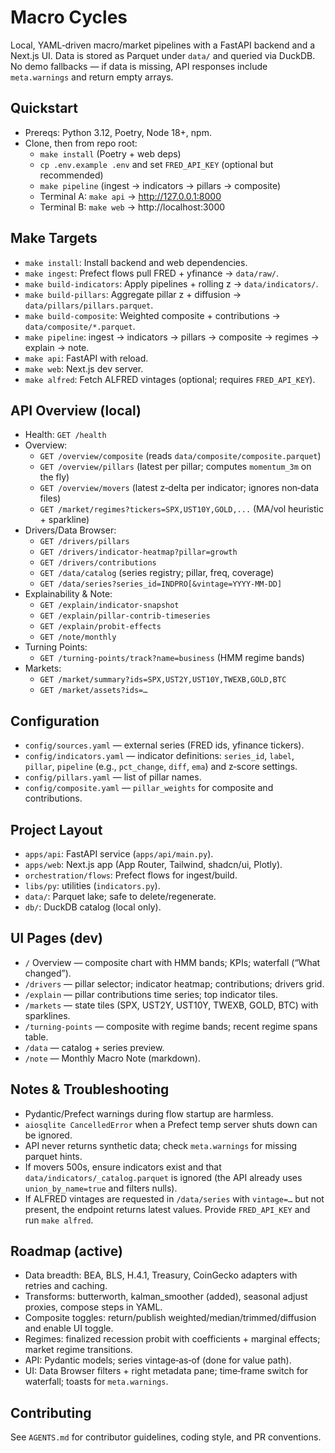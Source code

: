 # Macro Cycles

Local, YAML‑driven macro/market pipelines with a FastAPI backend and a Next.js UI. Data is stored as Parquet under `data/` and queried via DuckDB. No demo fallbacks — if data is missing, API responses include `meta.warnings` and return empty arrays.

## Quickstart
- Prereqs: Python 3.12, Poetry, Node 18+, npm.
- Clone, then from repo root:
  - `make install` (Poetry + web deps)
  - `cp .env.example .env` and set `FRED_API_KEY` (optional but recommended)
  - `make pipeline` (ingest → indicators → pillars → composite)
  - Terminal A: `make api` → http://127.0.0.1:8000
  - Terminal B: `make web` → http://localhost:3000

## Make Targets
- `make install`: Install backend and web dependencies.
- `make ingest`: Prefect flows pull FRED + yfinance → `data/raw/`.
- `make build-indicators`: Apply pipelines + rolling z → `data/indicators/`.
- `make build-pillars`: Aggregate pillar z + diffusion → `data/pillars/pillars.parquet`.
- `make build-composite`: Weighted composite + contributions → `data/composite/*.parquet`.
- `make pipeline`: ingest → indicators → pillars → composite → regimes → explain → note.
- `make api`: FastAPI with reload.
- `make web`: Next.js dev server.
- `make alfred`: Fetch ALFRED vintages (optional; requires `FRED_API_KEY`).

## API Overview (local)
- Health: `GET /health`
- Overview:
  - `GET /overview/composite` (reads `data/composite/composite.parquet`)
  - `GET /overview/pillars` (latest per pillar; computes `momentum_3m` on the fly)
  - `GET /overview/movers` (latest z‑delta per indicator; ignores non‑data files)
  - `GET /market/regimes?tickers=SPX,UST10Y,GOLD,...` (MA/vol heuristic + sparkline)
- Drivers/Data Browser:
  - `GET /drivers/pillars`
  - `GET /drivers/indicator-heatmap?pillar=growth`
  - `GET /drivers/contributions`
  - `GET /data/catalog` (series registry; pillar, freq, coverage)
  - `GET /data/series?series_id=INDPRO[&vintage=YYYY-MM-DD]`
- Explainability & Note:
  - `GET /explain/indicator-snapshot`
  - `GET /explain/pillar-contrib-timeseries`
  - `GET /explain/probit-effects`
  - `GET /note/monthly`
- Turning Points:
  - `GET /turning-points/track?name=business` (HMM regime bands)
- Markets:
  - `GET /market/summary?ids=SPX,UST2Y,UST10Y,TWEXB,GOLD,BTC`
  - `GET /market/assets?ids=…`

## Configuration
- `config/sources.yaml` — external series (FRED ids, yfinance tickers).
- `config/indicators.yaml` — indicator definitions: `series_id`, `label`, `pillar`, `pipeline` (e.g., `pct_change`, `diff`, `ema`) and z‑score settings.
- `config/pillars.yaml` — list of pillar names.
- `config/composite.yaml` — `pillar_weights` for composite and contributions.

## Project Layout
- `apps/api`: FastAPI service (`apps/api/main.py`).
- `apps/web`: Next.js app (App Router, Tailwind, shadcn/ui, Plotly).
- `orchestration/flows`: Prefect flows for ingest/build.
- `libs/py`: utilities (`indicators.py`).
- `data/`: Parquet lake; safe to delete/regenerate.
- `db/`: DuckDB catalog (local only).

## UI Pages (dev)
- `/` Overview — composite chart with HMM bands; KPIs; waterfall (“What changed”).
- `/drivers` — pillar selector; indicator heatmap; contributions; drivers grid.
- `/explain` — pillar contributions time series; top indicator tiles.
- `/markets` — state tiles (SPX, UST2Y, UST10Y, TWEXB, GOLD, BTC) with sparklines.
- `/turning-points` — composite with regime bands; recent regime spans table.
- `/data` — catalog + series preview.
- `/note` — Monthly Macro Note (markdown).

## Notes & Troubleshooting
- Pydantic/Prefect warnings during flow startup are harmless.
- `aiosqlite CancelledError` when a Prefect temp server shuts down can be ignored.
- API never returns synthetic data; check `meta.warnings` for missing parquet hints.
- If movers 500s, ensure indicators exist and that `data/indicators/_catalog.parquet` is ignored (the API already uses `union_by_name=true` and filters nulls).
- If ALFRED vintages are requested in `/data/series` with `vintage=…` but not present, the endpoint returns latest values. Provide `FRED_API_KEY` and run `make alfred`.

## Roadmap (active)
- Data breadth: BEA, BLS, H.4.1, Treasury, CoinGecko adapters with retries and caching.
- Transforms: butterworth, kalman_smoother (added), seasonal adjust proxies, compose steps in YAML.
- Composite toggles: return/publish weighted/median/trimmed/diffusion and enable UI toggle.
- Regimes: finalized recession probit with coefficients + marginal effects; market regime transitions.
- API: Pydantic models; series vintage‑as‑of (done for value path).
- UI: Data Browser filters + right metadata pane; time‑frame switch for waterfall; toasts for `meta.warnings`.

## Contributing
See `AGENTS.md` for contributor guidelines, coding style, and PR conventions.
